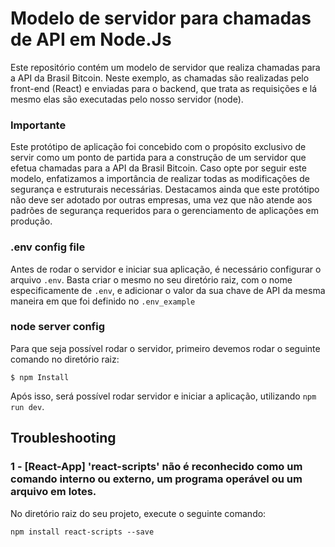 # Modelo de servidor para chamadas de API em Node.Js

Este repositório contém um modelo de servidor que realiza chamadas para a API da Brasil Bitcoin.
Neste exemplo, as chamadas são realizadas pelo front-end (React) e enviadas para o backend, que trata as requisições e lá mesmo elas são executadas pelo nosso servidor (node).

### Importante

Este protótipo de aplicação foi concebido com o propósito exclusivo de servir como um ponto de partida para a construção de um servidor que efetua chamadas para a API da Brasil Bitcoin.
Caso opte por seguir este modelo, enfatizamos a importância de realizar todas as modificações de segurança e estruturais necessárias.
Destacamos ainda que este protótipo não deve ser adotado por outras empresas, uma vez que não atende aos padrões de segurança requeridos para o gerenciamento de aplicações em produção.

### .env config file

Antes de rodar o servidor e iniciar sua aplicação, é necessário configurar o arquivo `.env`.
Basta criar o mesmo no seu diretório raiz, com o nome especificamente de `.env`, e adicionar o valor da sua chave de API da mesma maneira em que foi definido no `.env_example`

### node server config
Para que seja possível rodar o servidor, primeiro devemos rodar o seguinte comando no diretório raiz:
```
$ npm Install
```

Após isso, será possível rodar servidor e iniciar a aplicação, utilizando `npm run dev`.


## Troubleshooting
### 1 - [React-App] 'react-scripts' não é reconhecido como um comando interno ou externo, um programa operável ou um arquivo em lotes.
No diretório raiz do seu projeto, execute o seguinte comando:

```
npm install react-scripts --save
```
